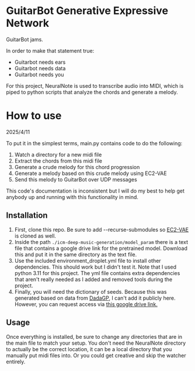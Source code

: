 # GuitarBot Generative Expressive Network
GuitarBot jams.

In order to make that statement true:
* Guitarbot needs ears
* Guitarbot needs data
* Guitarbot needs you

For this project, NeuralNote is used to transcribe audio into MIDI, which is piped to python scripts that analyze the chords and generate a melody.

# How to use

2025/4/11

To put it in the simplest terms, main.py contains code to do the following:

1. Watch a directory for a new midi file
2. Extract the chords from this midi file
3. Generate a crude melody for this chord progression
4. Generate a melody based on this crude melody using EC2-VAE
5. Send this melody to GuitarBot over UDP messages

This code's documentation is inconsistent but I will do my best to help get anybody up and running with this functionality in mind. 

## Installation
1. First, clone this repo. Be sure to add --recurse-submodules so [EC2-VAE](https://github.com/ZZWaang/icm-deep-music-generation) is cloned as well. 
2. Inside the path
```./icm-deep-music-generation/model_param```
there is a text file that contains a google drive link for the pretrained model. Download this and put it in the same directory as the text file.
3. Use the included environment_droplet.yml file to install other dependencies. This should work but I didn't test it. Note that I used python 3.11 for this project. The yml file contains extra dependencies that aren't really needed as I added and removed tools during the project.
4. Finally, you will need the dictionary of seeds. Because this was generated based on data from [DadaGP](https://github.com/dada-bots/dadaGP), I can't add it publicly here. 
However, you can request access via [this google drive link.](https://drive.google.com/file/d/14OQaGaP7bYZ1ypYk3v_24R4TBBXY_PVp/view?usp=sharing)
## Usage
Once everything is installed, be sure to change any directories that are in the main file to match your setup. You don't need the NeuralNote directory to actually be the correct location, it can be a local directory that you manually put midi files into. Or you could get creative and skip the watcher entirely.
